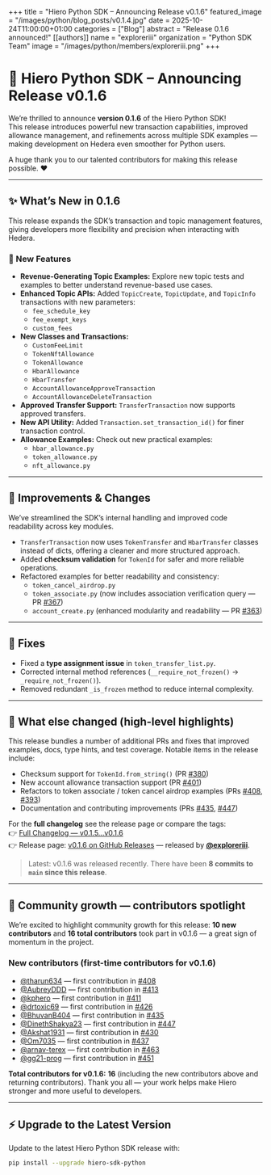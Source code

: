 +++
title           = "Hiero Python SDK – Announcing Release v0.1.6"
featured_image  = "/images/python/blog_posts/v0.1.4.jpg"
date            = 2025-10-24T11:00:00+01:00
categories      = ["Blog"]
abstract        = "Release 0.1.6 announced!"
[[authors]]
  name         = "exploreriii"
  organization = "Python SDK Team"
  image        = "/images/python/members/exploreriii.png"
+++

# 🚀 Hiero Python SDK – Announcing Release v0.1.6

We’re thrilled to announce **version 0.1.6** of the Hiero Python SDK!  
This release introduces powerful new transaction capabilities, improved allowance management, and refinements across multiple SDK examples — making development on Hedera even smoother for Python users.

A huge thank you to our talented contributors for making this release possible. ❤️

---

## ✨ What’s New in 0.1.6

This release expands the SDK’s transaction and topic management features, giving developers more flexibility and precision when interacting with Hedera.

### 🧾 New Features
- **Revenue-Generating Topic Examples:** Explore new topic tests and examples to better understand revenue-based use cases.
- **Enhanced Topic APIs:** Added `TopicCreate`, `TopicUpdate`, and `TopicInfo` transactions with new parameters:
  - `fee_schedule_key`
  - `fee_exempt_keys`
  - `custom_fees`
- **New Classes and Transactions:**
  - `CustomFeeLimit`
  - `TokenNftAllowance`
  - `TokenAllowance`
  - `HbarAllowance`
  - `HbarTransfer`
  - `AccountAllowanceApproveTransaction`
  - `AccountAllowanceDeleteTransaction`
- **Approved Transfer Support:** `TransferTransaction` now supports approved transfers.
- **New API Utility:** Added `Transaction.set_transaction_id()` for finer transaction control.
- **Allowance Examples:** Check out new practical examples:
  - `hbar_allowance.py`
  - `token_allowance.py`
  - `nft_allowance.py`

---

## 🔄 Improvements & Changes
We’ve streamlined the SDK’s internal handling and improved code readability across key modules.

- `TransferTransaction` now uses `TokenTransfer` and `HbarTransfer` classes instead of dicts, offering a cleaner and more structured approach.
- Added **checksum validation** for `TokenId` for safer and more reliable operations.
- Refactored examples for better readability and consistency:
  - `token_cancel_airdrop.py`
  - `token_associate.py` (now includes association verification query — PR [#367](https://github.com/hiero-ledger/hiero-sdk-python/pull/367))
  - `account_create.py` (enhanced modularity and readability — PR [#363](https://github.com/hiero-ledger/hiero-sdk-python/pull/363))

---

## 🐞 Fixes
- Fixed a **type assignment issue** in `token_transfer_list.py`.
- Corrected internal method references (`__require_not_frozen()` → `_require_not_frozen()`).
- Removed redundant `_is_frozen` method to reduce internal complexity.

---

## 📌 What else changed (high-level highlights)

This release bundles a number of additional PRs and fixes that improved examples, docs, type hints, and test coverage. Notable items in the release include:
- Checksum support for `TokenId.from_string()` (PR [#380](https://github.com/hiero-ledger/hiero-sdk-python/pull/380))
- New account allowance transaction support (PR [#401](https://github.com/hiero-ledger/hiero-sdk-python/pull/401))
- Refactors to token associate / token cancel airdrop examples (PRs [#408](https://github.com/hiero-ledger/hiero-sdk-python/pull/408), [#393](https://github.com/hiero-ledger/hiero-sdk-python/pull/393))
- Documentation and contributing improvements (PRs [#435](https://github.com/hiero-ledger/hiero-sdk-python/pull/435), [#447](https://github.com/hiero-ledger/hiero-sdk-python/pull/447))

For the **full changelog** see the release page or compare the tags:  
👉 [Full Changelog — v0.1.5...v0.1.6](https://github.com/hiero-ledger/hiero-sdk-python/compare/v0.1.5...v0.1.6)  
👉 Release page: [v0.1.6 on GitHub Releases](https://github.com/hiero-ledger/hiero-sdk-python/releases/tag/v0.1.6) — released by **[@exploreriii](https://github.com/exploreriii)**.

> Latest: v0.1.6 was released recently. There have been **8 commits to `main` since this release**.

---

## 🙌 Community growth — contributors spotlight

We’re excited to highlight community growth for this release: **10 new contributors** and **16 total contributors** took part in v0.1.6 — a great sign of momentum in the project.

### New contributors (first-time contributors for v0.1.6)
- [@tharun634](https://github.com/tharun634) — first contribution in [#408](https://github.com/hiero-ledger/hiero-sdk-python/pull/408)  
- [@AubreyDDD](https://github.com/AubreyDDD) — first contribution in [#413](https://github.com/hiero-ledger/hiero-sdk-python/pull/413)  
- [@kphero](https://github.com/kphero) — first contribution in [#411](https://github.com/hiero-ledger/hiero-sdk-python/pull/411)  
- [@drtoxic69](https://github.com/drtoxic69) — first contribution in [#426](https://github.com/hiero-ledger/hiero-sdk-python/pull/426)  
- [@BhuvanB404](https://github.com/BhuvanB404) — first contribution in [#435](https://github.com/hiero-ledger/hiero-sdk-python/pull/435)  
- [@DinethShakya23](https://github.com/DinethShakya23) — first contribution in [#447](https://github.com/hiero-ledger/hiero-sdk-python/pull/447)  
- [@Akshat1931](https://github.com/Akshat1931) — first contribution in [#430](https://github.com/hiero-ledger/hiero-sdk-python/pull/430)  
- [@Om7035](https://github.com/Om7035) — first contribution in [#437](https://github.com/hiero-ledger/hiero-sdk-python/pull/437)  
- [@arnav-terex](https://github.com/arnav-terex) — first contribution in [#463](https://github.com/hiero-ledger/hiero-sdk-python/pull/463)  
- [@gg21-prog](https://github.com/gg21-prog) — first contribution in [#451](https://github.com/hiero-ledger/hiero-sdk-python/pull/451)

**Total contributors for v0.1.6:** **16** (including the new contributors above and returning contributors). Thank you all — your work helps make Hiero stronger and more useful to developers.

---

## ⚡ Upgrade to the Latest Version

Update to the latest Hiero Python SDK release with:

```bash
pip install --upgrade hiero-sdk-python
